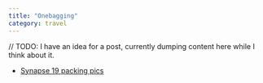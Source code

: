 ```yaml
---
title: "Onebagging"
category: travel
---
```


 // TODO: I have an idea for a post, currently dumping content here while I
 think about it.

- [Synapse 19 packing pics](https://www.reddit.com/r/onebag/comments/e8z27e/by_popular_request_japan_in_19l_packing_pics/)
